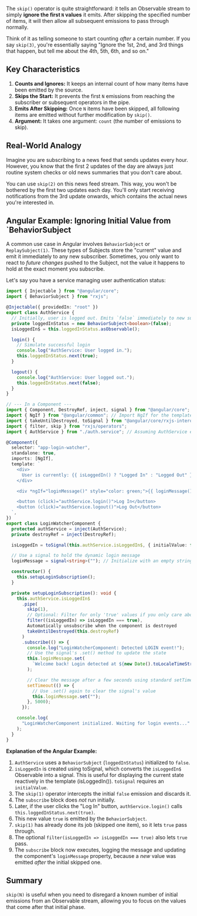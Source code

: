 The `skip()` operator is quite straightforward: it tells an Observable stream to simply **ignore the first `N` values** it emits. After skipping the specified number of items, it will then allow all subsequent emissions to pass through normally.

Think of it as telling someone to start counting _after_ a certain number. If you say `skip(3)`, you're essentially saying "Ignore the 1st, 2nd, and 3rd things that happen, but tell me about the 4th, 5th, 6th, and so on."

## Key Characteristics

1.  **Counts and Ignores:** It keeps an internal count of how many items have been emitted by the source.
2.  **Skips the Start:** It prevents the first `N` emissions from reaching the subscriber or subsequent operators in the pipe.
3.  **Emits After Skipping:** Once `N` items have been skipped, all following items are emitted without further modification by `skip()`.
4.  **Argument:** It takes one argument: `count` (the number of emissions to skip).

## Real-World Analogy

Imagine you are subscribing to a news feed that sends updates every hour. However, you know that the first 2 updates of the day are always just routine system checks or old news summaries that you don't care about.

You can use `skip(2)` on this news feed stream. This way, you won't be bothered by the first two updates each day. You'll only start receiving notifications from the 3rd update onwards, which contains the actual news you're interested in.

## Angular Example: Ignoring Initial Value from `BehaviorSubject

A common use case in Angular involves `BehaviorSubject` or `ReplaySubject(1)`. These types of Subjects store the "current" value and emit it immediately to any new subscriber. Sometimes, you only want to react to _future changes_ pushed to the Subject, not the value it happens to hold at the exact moment you subscribe.

Let's say you have a service managing user authentication status:

```typescript
import { Injectable } from "@angular/core";
import { BehaviorSubject } from "rxjs";

@Injectable({ providedIn: "root" })
export class AuthService {
  // Initially, user is logged out. Emits `false` immediately to new subscribers.
  private loggedInStatus = new BehaviorSubject<boolean>(false);
  isLoggedIn$ = this.loggedInStatus.asObservable();

  login() {
    // Simulate successful login
    console.log("AuthService: User logged in.");
    this.loggedInStatus.next(true);
  }

  logout() {
    console.log("AuthService: User logged out.");
    this.loggedInStatus.next(false);
  }
}

// --- In a Component ---
import { Component, DestroyRef, inject, signal } from "@angular/core";
import { NgIf } from "@angular/common"; // Import NgIf for the template
import { takeUntilDestroyed, toSignal } from "@angular/core/rxjs-interop"; // Core interop functions
import { filter, skip } from "rxjs/operators";
import { AuthService } from "./auth.service"; // Assuming AuthService exists as defined previously

@Component({
  selector: "app-login-watcher",
  standalone: true,
  imports: [NgIf],
  template: `
    <div>
      User is currently: {{ isLoggedIn() ? "Logged In" : "Logged Out" }}
    </div>

    <div *ngIf="loginMessage()" style="color: green;">{{ loginMessage() }}</div>

    <button (click)="authService.login()">Log In</button>
    <button (click)="authService.logout()">Log Out</button>
  `,
})
export class LoginWatcherComponent {
  protected authService = inject(AuthService);
  private destroyRef = inject(DestroyRef);

  isLoggedIn = toSignal(this.authService.isLoggedIn$, { initialValue: false });

  // Use a signal to hold the dynamic login message
  loginMessage = signal<string>(""); // Initialize with an empty string

  constructor() {
    this.setupLoginSubscription();
  }

  private setupLoginSubscription(): void {
    this.authService.isLoggedIn$
      .pipe(
        skip(1),
        // Optional: Filter for only 'true' values if you only care about login events
        filter((isLoggedIn) => isLoggedIn === true),
        Automatically unsubscribe when the component is destroyed
        takeUntilDestroyed(this.destroyRef)
      )
      .subscribe(() => {
        console.log("LoginWatcherComponent: Detected LOGIN event!");
        // Use the signal's .set() method to update the state
        this.loginMessage.set(
          `Welcome back! Login detected at ${new Date().toLocaleTimeString()}`
        );

        // Clear the message after a few seconds using standard setTimeout
        setTimeout(() => {
          // Use .set() again to clear the signal's value
          this.loginMessage.set("");
        }, 5000);
      });

    console.log(
      "LoginWatcherComponent initialized. Waiting for login events..."
    );
  }
}
```

**Explanation of the Angular Example:**

1.  `AuthService` uses a `BehaviorSubject` (`loggedInStatus`) initialized to `false`.
2.  `isLoggedIn` is created using toSignal, which converts the `isLoggedIn$` Observable into a signal. This is useful for displaying the current state reactively in the template (isLoggedIn()). `toSignal` requires an `initialValue`.
3.  The `skip(1)` operator intercepts the initial `false` emission and discards it.
4.  The `subscribe` block does _not_ run initially.
5.  Later, if the user clicks the "Log In" button, `authService.login()` calls `this.loggedInStatus.next(true)`.
6.  This new value `true` is emitted by the `BehaviorSubject`.
7.  `skip(1)` has already done its job (skipped one item), so it lets `true` pass through.
8.  The optional `filter(isLoggedIn => isLoggedIn === true)` also lets `true` pass.
9.  The `subscribe` block now executes, logging the message and updating the component's `loginMessage` property, because a _new_ value was emitted _after_ the initial skipped one.

## Summary

`skip(N)` is useful when you need to disregard a known number of initial emissions from an Observable stream, allowing you to focus on the values that come after that initial phase.
